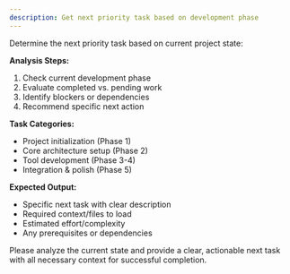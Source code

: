 ```yaml
---
description: Get next priority task based on development phase
---
```


Determine the next priority task based on current project state:

**Analysis Steps:**
1. Check current development phase
2. Evaluate completed vs. pending work
3. Identify blockers or dependencies
4. Recommend specific next action

**Task Categories:**
- Project initialization (Phase 1)
- Core architecture setup (Phase 2)  
- Tool development (Phase 3-4)
- Integration & polish (Phase 5)

**Expected Output:**
- Specific next task with clear description
- Required context/files to load
- Estimated effort/complexity
- Any prerequisites or dependencies

Please analyze the current state and provide a clear, actionable next task with all necessary context for successful completion.